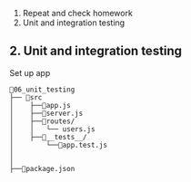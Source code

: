 1. Repeat and check homework
2. Unit and integration testing


## 2. Unit and integration testing

Set up app
```
📁06_unit_testing
├── 📁src
│    ├──📄app.js
│    ├──📄server.js
│    ├──📁routes/
│    │   └── users.js
│    ├──📁__tests__/
│        └──📄app.test.js
│
│
├──📄package.json

```



